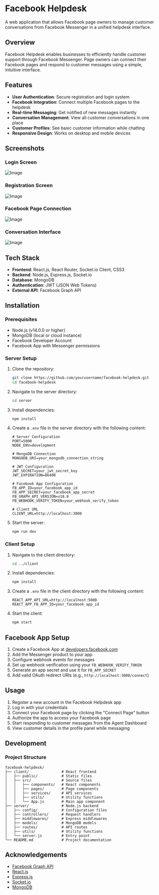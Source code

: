 # Facebook Helpdesk

A web application that allows Facebook page owners to manage customer conversations from Facebook Messenger in a unified helpdesk interface.



## Overview

Facebook Helpdesk enables businesses to efficiently handle customer support through Facebook Messenger. Page owners can connect their Facebook pages and respond to customer messages using a simple, intuitive interface.

## Features

- **User Authentication**: Secure registration and login system
- **Facebook Integration**: Connect multiple Facebook pages to the helpdesk
- **Real-time Messaging**: Get notified of new messages instantly
- **Conversation Management**: View all customer conversations in one place
- **Customer Profiles**: See basic customer information while chatting
- **Responsive Design**: Works on desktop and mobile devices

## Screenshots

### Login Screen
![Image](https://github.com/user-attachments/assets/a0c2bce2-60c1-4a48-ac15-0c87af25c9d3)

### Registration Screen
![Image](https://github.com/user-attachments/assets/45324233-35aa-464f-b851-ba3acb5aae70)

### Facebook Page Connection
![Image](https://github.com/user-attachments/assets/b5ea6091-e17a-48dc-9ff9-dd34f88b5d79)


### Conversation Interface
![Image](https://github.com/user-attachments/assets/7261d228-6a84-44e1-962a-51d758e39dfa)

## Tech Stack

- **Frontend**: React.js, React Router, Socket.io Client, CSS3
- **Backend**: Node.js, Express.js, Socket.io
- **Database**: MongoDB
- **Authentication**: JWT (JSON Web Tokens)
- **External API**: Facebook Graph API

## Installation

### Prerequisites

- Node.js (v14.0.0 or higher)
- MongoDB (local or cloud instance)
- Facebook Developer Account
- Facebook App with Messenger permissions

### Server Setup

1. Clone the repository:
   ```bash
   git clone https://github.com/yourusername/facebook-helpdesk.git
   cd facebook-helpdesk
   ```

2. Navigate to the server directory:
   ```bash
   cd server
   ```

3. Install dependencies:
   ```bash
   npm install
   ```

4. Create a `.env` file in the server directory with the following content:
   ```
   # Server Configuration
   PORT=5000
   NODE_ENV=development

   # MongoDB Connection
   MONGODB_URI=your_mongodb_connection_string

   # JWT Configuration
   JWT_SECRET=your_jwt_secret_key
   JWT_EXPIRATION=86400

   # Facebook App Configuration
   FB_APP_ID=your_facebook_app_id
   FB_APP_SECRET=your_facebook_app_secret
   FB_GRAPH_API_VERSION=v18.0
   FB_WEBHOOK_VERIFY_TOKEN=your_webhook_verify_token

   # Client URL
   CLIENT_URL=http://localhost:3000
   ```

5. Start the server:
   ```bash
   npm run dev
   ```

### Client Setup

1. Navigate to the client directory:
   ```bash
   cd ../client
   ```

2. Install dependencies:
   ```bash
   npm install
   ```

3. Create a `.env` file in the client directory with the following content:
   ```
   REACT_APP_API_URL=http://localhost:5000
   REACT_APP_FB_APP_ID=your_facebook_app_id
   ```

4. Start the client:
   ```bash
   npm start
   ```

## Facebook App Setup

1. Create a Facebook App at [developers.facebook.com](https://developers.facebook.com/)
2. Add the Messenger product to your app
3. Configure webhook events for messages
4. Set up webhook verification using your `FB_WEBHOOK_VERIFY_TOKEN`
5. Generate an app secret and use it for `FB_APP_SECRET`
6. Add valid OAuth redirect URIs (e.g., `http://localhost:3000/connect`)

## Usage

1. Register a new account in the Facebook Helpdesk app
2. Log in with your credentials
3. Connect your Facebook page by clicking the "Connect Page" button
4. Authorize the app to access your Facebook page
5. Start responding to customer messages from the Agent Dashboard
6. View customer details in the profile panel while messaging

## Development

### Project Structure

```
facebook-helpdesk/
├── client/               # React frontend
│   ├── public/           # Static files
│   ├── src/              # Source files
│   │   ├── components/   # React components
│   │   ├── pages/        # Page components
│   │   ├── services/     # API services
│   │   ├── utils/        # Utility functions
│   │   └── App.js        # Main app component
├── server/               # Node.js backend
│   ├── config/           # Configuration files
│   ├── controllers/      # Request handlers
│   ├── middlewares/      # Express middlewares
│   ├── models/           # MongoDB models
│   ├── routes/           # API routes
│   ├── utils/            # Utility functions
│   └── server.js         # Entry point
└── README.md             # Project documentation
```


## Acknowledgements

- [Facebook Graph API](https://developers.facebook.com/docs/graph-api/)
- [React.js](https://reactjs.org/)
- [Express.js](https://expressjs.com/)
- [Socket.io](https://socket.io/)
- [MongoDB](https://www.mongodb.com/) 
